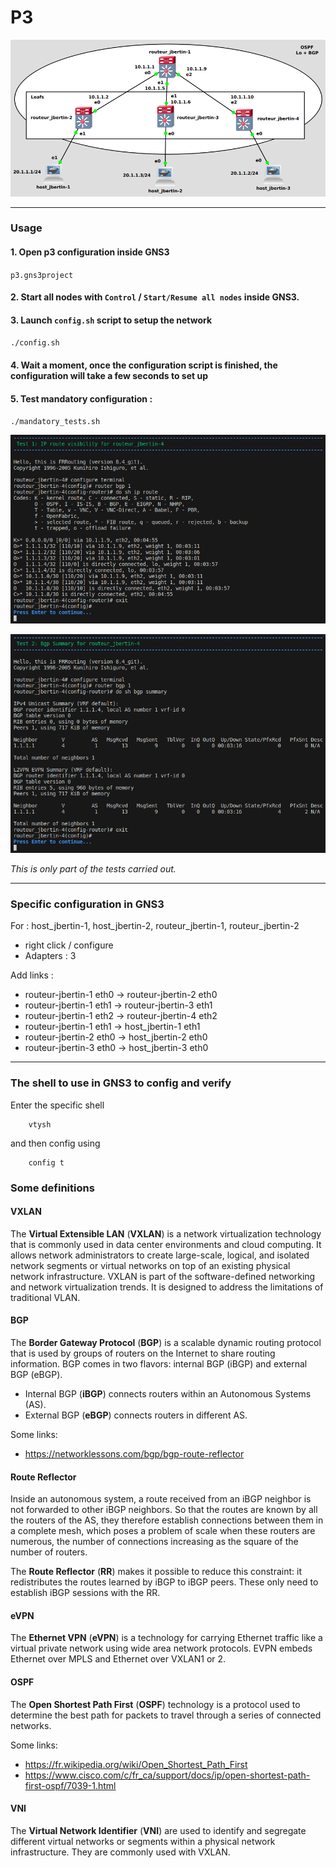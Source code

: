 # P3

![P3](../screenshots/P3.png)

----

### Usage

#### 1. Open p3 configuration inside GNS3
``p3.gns3project``

#### 2. Start all nodes with ``Control`` / ``Start/Resume all nodes`` inside GNS3.

#### 3. Launch ``config.sh`` script to setup the network
``./config.sh``

#### 4. Wait a moment, once the configuration script is finished, the configuration will take a few seconds to set up

#### 5. Test mandatory configuration :
``./mandatory_tests.sh``

![P3 - Tests](../screenshots/P3_tests1.png)

![P3 - Tests](../screenshots/P3_tests2.png)

*This is only part of the tests carried out.*

----

### Specific configuration in GNS3

For : host_jbertin-1, host_jbertin-2, routeur_jbertin-1, routeur_jbertin-2
- right click / configure
- Adapters : 3

Add links :
- routeur-jbertin-1 eth0 -> routeur-jbertin-2 eth0
- routeur-jbertin-1 eth1 -> routeur-jbertin-3 eth1
- routeur-jbertin-1 eth2 -> routeur-jbertin-4 eth2
- routeur-jbertin-1 eth1 -> host_jbertin-1 eth1
- routeur-jbertin-2 eth0 -> host_jbertin-2 eth0
- routeur-jbertin-3 eth0 -> host_jbertin-3 eth0

----

### The shell to use in GNS3 to config and verify
Enter the specific shell
```
	vtysh
```
and then config using
```
	config t
```

### Some definitions

#### VXLAN
The **Virtual Extensible LAN** (**VXLAN**) is a network virtualization technology that is commonly used in data center environments and cloud computing. It allows network administrators to create large-scale, logical, and isolated network segments or virtual networks on top of an existing physical network infrastructure. VXLAN is part of the software-defined networking and network virtualization trends. It is designed to address the limitations of traditional VLAN.

#### BGP
The **Border Gateway Protocol** (**BGP**) is a scalable dynamic routing protocol that is used by groups of routers on the Internet to share routing information.
BGP comes in two flavors: internal BGP (iBGP) and external BGP (eBGP).
 - Internal BGP (**iBGP**) connects routers within an Autonomous Systems (AS).
 - External BGP (**eBGP**) connects routers in different AS.

Some links:
 - https://networklessons.com/bgp/bgp-route-reflector

#### Route Reflector
Inside an autonomous system, a route received from an iBGP neighbor is not forwarded to other iBGP neighbors.
So that the routes are known by all the routers of the AS, they therefore establish connections between them in a complete mesh, which poses a problem of scale when these routers are numerous, the number of connections increasing as the square of the number of routers.

The **Route Reflector** (**RR**) makes it possible to reduce this constraint: it redistributes the routes learned by iBGP to iBGP peers.
These only need to establish iBGP sessions with the RR.

#### eVPN
The **Ethernet VPN** (**eVPN**) is a technology for carrying Ethernet traffic like a virtual private network using wide area network protocols.
EVPN embeds Ethernet over MPLS and Ethernet over VXLAN1 or 2.

#### OSPF
The **Open Shortest Path First** (**OSPF**) technology is a protocol used to determine the best path for packets to travel through a series of connected networks.

Some links:
 - https://fr.wikipedia.org/wiki/Open_Shortest_Path_First
 - https://www.cisco.com/c/fr_ca/support/docs/ip/open-shortest-path-first-ospf/7039-1.html

#### VNI
The **Virtual Network Identifier** (**VNI**) are used to identify and segregate different virtual networks or segments within a physical network infrastructure. They are commonly used with VXLAN.



